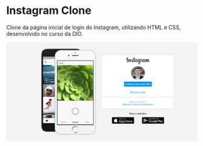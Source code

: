# Instagram Clone

Clone da página inicial de login do Instagram, utilizando HTML e CSS, desenvolvido no curso da DIO.

![banner](https://github.com/hildebrandofilho/instagram-clone-dio/blob/main/readme.png)
